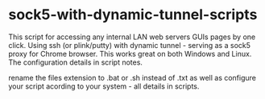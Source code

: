 # sock5-with-dynamic-tunnel-scripts
This script for accessing any internal LAN web servers GUIs pages by one click. 
Using ssh (or plink/putty) with dynamic tunnel - serving as a sock5 proxy for Chrome browser. 
This works great on both Windows and Linux. The configuration details in script notes.

rename the files extension to .bat or .sh instead of .txt
as well as configure your script acording to your system - all details in scripts.
